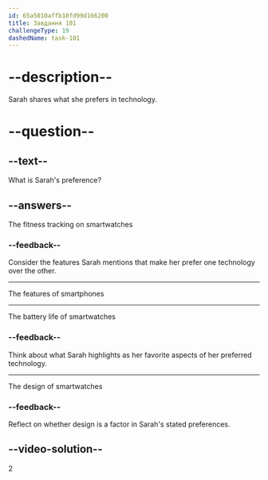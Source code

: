 ```yaml
---
id: 65a5010affb10fd99d166200
title: Завдання 101
challengeType: 19
dashedName: task-101
---
```


<!--
AUDIO REFERENCE:
Sarah: Smartwatches are cool. I'm more into smartphones. The camera quality, the speed, and the number of apps available are what I like the most.
-->

# --description--

Sarah shares what she prefers in technology.

# --question--

## --text--

What is Sarah's preference?

## --answers--

The fitness tracking on smartwatches

### --feedback--

Consider the features Sarah mentions that make her prefer one technology over the other.

---

The features of smartphones

---

The battery life of smartwatches

### --feedback--

Think about what Sarah highlights as her favorite aspects of her preferred technology.

---

The design of smartwatches

### --feedback--

Reflect on whether design is a factor in Sarah's stated preferences.

## --video-solution--

2
